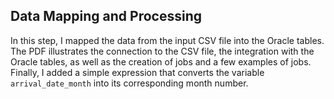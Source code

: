 ## Data Mapping and Processing

In this step, I mapped the data from the input CSV file into the Oracle tables.  
The PDF illustrates the connection to the CSV file, the integration with the Oracle tables, as well as the creation of jobs and a few examples of jobs.  
Finally, I added a simple expression that converts the variable `arrival_date_month` into its corresponding month number.

